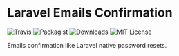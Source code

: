 # Laravel Emails Confirmation

[![Travis](https://img.shields.io/travis/eXolnet/laravel-emails-confirmation.svg?style=flat-square)](https://travis-ci.org/eXolnet/laravel-emails-confirmation)
[![Packagist](https://img.shields.io/packagist/v/eXolnet/laravel-emails-confirmation.svg?style=flat-square)](https://packagist.org/packages/eXolnet/laravel-emails-confirmation)
[![Downloads](https://img.shields.io/packagist/dt/eXolnet/laravel-emails-confirmation.svg?style=flat-square)](https://packagist.org/packages/eXolnet/laravel-emails-confirmation)
[![MIT License](https://img.shields.io/badge/license-MIT-8469ad.svg?style=flat-square)](https://tldrlegal.com/license/mit-license)

Emails confirmation like Laravel native password resets.

